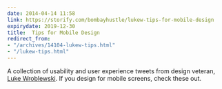 ```yaml
---
date: 2014-04-14 11:58
link: https://storify.com/bombayhustle/lukew-tips-for-mobile-design
expirydate: 2019-12-30
title:  Tips for Mobile Design
redirect_from:
- "/archives/14104-lukew-tips.html"
- "/lukew-tips.html"
---
```



A collection of usability and user experience tweets from design veteran, [Luke Wroblewski](http://www.lukew.com/about/). If you design for mobile screens, check these out. 
